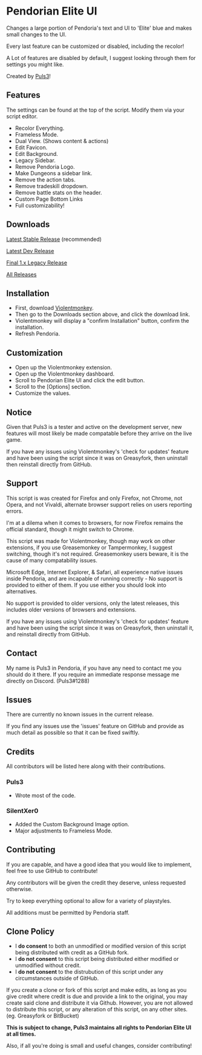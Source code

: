 # Pendorian Elite UI
Changes a large portion of Pendoria's text and UI to 'Elite' blue and makes small changes to the UI.

Every last feature can be customized or disabled, including the recolor!

A Lot of features are disabled by default, I suggest looking through them for settings you might like.

Created by [Puls3](https://github.com/Xer0-Puls3)!

## Features
The settings can be found at the top of the script.
Modify them via your script editor.
* Recolor Everything.
* Frameless Mode.
* Dual View. (Shows content & actions)
* Edit Favicon.
* Edit Background.
* Legacy Sidebar.
* Remove Pendoria Logo.
* Make Dungeons a sidebar link.
* Remove the action tabs.
* Remove tradeskill dropdown.
* Remove battle stats on the header.
* Custom Page Bottom Links
* Full customizability!

## Downloads
[Latest Stable Release](https://github.com/Xer0-Puls3/Pendorian-Elite-UI/raw/master/script.user.js) (recommended)

[Latest Dev Release](https://github.com/Xer0-Puls3/Pendorian-Elite-UI/raw/dev/script.user.js)

[Final 1.x Legacy Release](https://github.com/Xer0-Puls3/Pendorian-Elite-UI/releases/tag/1.7.1)

[All Releases](https://github.com/Xer0-Puls3/Pendorian-Elite-UI/releases)

## Installation
* First, download [Violentmonkey](https://violentmonkey.github.io/get-it/).
* Then go to the Downloads section above, and click the download link.
* Violentmonkey will display a "confirm Installation" button, confirm the installation.
* Refresh Pendoria.

## Customization
* Open up the Violentmonkey extension.
* Open up the Violentmonkey dashboard.
* Scroll to Pendorian Elite UI and click the edit button.
* Scroll to the [Options] section.
* Customize the values.

## Notice
Given that Puls3 is a tester and active on the development server, new features will most likely be made compatable before they arrive on the live game.

If you have any issues using Violentmonkey's 'check for updates' feature and have been using the script since it was on Greasyfork, then uninstall then reinstall directly from GitHub.

## Support
This script is was created for Firefox and only Firefox, not Chrome, not Opera, and not Vivaldi, alternate browser support relies on users reporting errors.

I'm at a dilema when it comes to browsers, for now Firefox remains the official standard, though it might switch to Chrome.

This script was made for Violentmonkey, though may work on other extensions, if you use Greasemonkey or Tampermonkey, I suggest switching, though it's not required. Greasemonkey users beware, it is the cause of many compatability issues.

Microsoft Edge, Internet Explorer, & Safari, all experience native issues inside Pendoria, and are incapable of running correctly - No support is provided to either of them. If you use either you should look into alternatives.

No support is provided to older versions, only the latest releases, this includes older versions of browsers and extensions.

If you have any issues using Violentmonkey's 'check for updates' feature and have been using the script since it was on Greasyfork, then uninstall it, and reinstall directly from GitHub.

## Contact
My name is Puls3 in Pendoria, if you have any need to contact me you should do it there. If you require an immediate response message me directly on Discord. (Puls3#1288)

## Issues
There are currently no known issues in the current release.

If you find any issues use the 'issues' feature on GitHub and provide as much detail as possible so that it can be fixed swiftly.

## Credits
All contributors will be listed here along with their contributions.
### Puls3
* Wrote most of the code.
### SilentXer0
* Added the Custom Background Image option.
* Major adjustments to Frameless Mode.

## Contributing
If you are capable, and have a good idea that you would like to implement, feel free to use GitHub to contribute!

Any contributors will be given the credit they deserve, unless requested otherwise.

Try to keep everything optional to allow for a variety of playstyles.

All additions must be permitted by Pendoria staff.

## Clone Policy
* I **do consent** to both an unmodified or modified version of this script being distributed with credit as a GitHub fork.
* I **do not consent** to this script being distributed either modified or unmodified without credit.
* I **do not consent** to the distrubution of this script under any circumstances outside of GitHub.

If you create a clone or fork of this script and make edits, as long as you give credit where credit is due and provide a link to the original, you may create said clone and distribute it via Github. However, you are not allowed to distribute this script, or any alteration of this script, on any other sites. (eg. Greasyfork or BitBucket)

**This is subject to change, Puls3 maintains all rights to Pendorian Elite UI at all times.**

Also, if all you're doing is small and useful changes, consider contributing!
